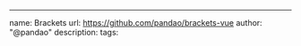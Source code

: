 ---
name: Brackets
url: https://github.com/pandao/brackets-vue
author: "@pandao"
description: 
tags: